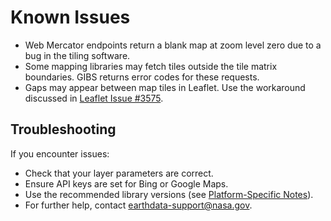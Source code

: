 # Known Issues

- Web Mercator endpoints return a blank map at zoom level zero due to a bug in the tiling software.
- Some mapping libraries may fetch tiles outside the tile matrix boundaries. GIBS returns error codes for these requests.
- Gaps may appear between map tiles in Leaflet. Use the workaround discussed in [Leaflet Issue #3575](https://github.com/Leaflet/Leaflet/issues/3575).

## Troubleshooting

If you encounter issues:
- Check that your layer parameters are correct.
- Ensure API keys are set for Bing or Google Maps.
- Use the recommended library versions (see [Platform-Specific Notes](Platform-Specific-Notes.md)).
- For further help, contact [earthdata-support@nasa.gov](mailto:earthdata-support@nasa.gov).